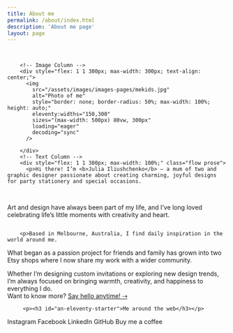 ```yaml
---
title: About me
permalink: /about/index.html
description: 'About me page'
layout: page
---
```

<div class="wrapper">
    <div class="feature | region region-space-l" style="padding-top: 1rem;">
      <div style="display: flex; justify-content: center; align-items: center; flex-wrap: wrap; gap: 1rem; max-width: 1000px; margin: 0 auto;">

        

        <!-- Image Column -->
        <div style="flex: 1 1 300px; max-width: 300px; text-align: center;">
          <img
            src="/assets/images/images-pages/mekids.jpg"
            alt="Photo of me"
            style="border: none; border-radius: 50%; max-width: 100%; height: auto;"
            eleventy:widths="150,300"
            sizes="(max-width: 500px) 80vw, 300px"
            loading="eager"
            decoding="sync"
          />
		  
        </div>
		<!-- Text Column -->
        <div style="flex: 1 1 300px; max-width: 100%;" class="flow prose">
		  <p>Hi there! I’m <b>Julia Iliushchenko</b> — a mum of two and graphic designer passionate about creating charming, joyful designs for party stationery and special occasions.
Art and design have always been part of my life, and I’ve long loved celebrating life’s little moments with creativity and heart. </p>
        </div>
		
        <p>Based in Melbourne, Australia, I find daily inspiration in the world around me.
What began as a passion project for friends and family has grown into two Etsy shops where I now share my work with a wider community.
		<p>Whether I’m designing custom invitations or exploring new design trends, I’m always focused on bringing warmth, creativity, and happiness to everything I do. 
		<br>Want to know more? <a href="mailto:youl4a@gmail.com"> Say hello anytime! ⇢</a> </br></p>
    </div>
		
		 <p><h3 id="an-eleventy-starter">Me around the web</h3></p>

Instagram
Facebook
LinkedIn
GitHub
Buy me a coffee
      
</div>
